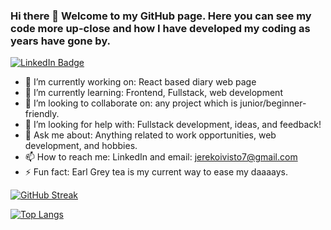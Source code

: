 ### Hi there 👋 Welcome to my GitHub page. Here you can see my code more up-close and how I have developed my coding as years have gone by.

<div id="badges">
  <a href="https://www.linkedin.com/in/jere-koivisto/">
    <img src="https://img.shields.io/badge/LinkedIn-blue?style=for-the-badge&logo=linkedin&logoColor=white" alt="LinkedIn Badge"/>
  </a>
</div>

- 🔭 I’m currently working on: React based diary web page
- 🌱 I’m currently learning: Frontend, Fullstack, web development
- 👯 I’m looking to collaborate on: any project which is junior/beginner-friendly.
- 🤔 I’m looking for help with: Fullstack development, ideas, and feedback!
- 💬 Ask me about: Anything related to work opportunities, web development, and hobbies.
- 📫 How to reach me: LinkedIn and email: jerekoivisto7@gmail.com
- ⚡ Fun fact: Earl Grey tea is my current way to ease my daaaays.

[![GitHub Streak](https://streak-stats.demolab.com/?user=JereKoi)](https://git.io/streak-stats)

[![Top Langs](https://github-readme-stats.vercel.app/api/top-langs/?username=JereKoi&layout=compact&theme=vision-friendly-dark)](https://github.com/anuraghazra/github-readme-stats)

<!--
**JereKoi/JereKoi** is a ✨ _special_ ✨ repository because its `README.md` (this file) appears on your GitHub profile.

Here are some ideas to get you started:

- 🔭 I’m currently working on ...
- 🌱 I’m currently learning ...
- 👯 I’m looking to collaborate on ...
- 🤔 I’m looking for help with ...
- 💬 Ask me about ...
- 📫 How to reach me: ...
- 😄 Pronouns: ...
- ⚡ Fun fact: ...
-->

